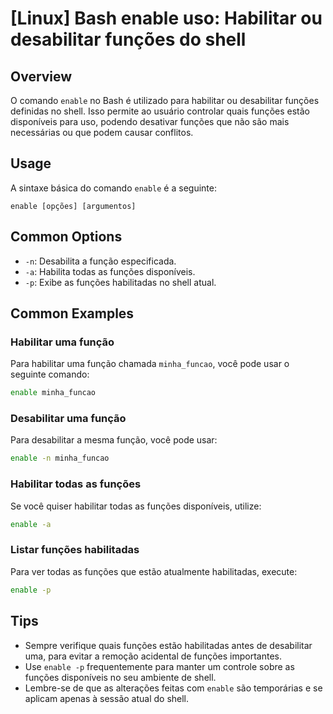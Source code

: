 # [Linux] Bash enable uso: Habilitar ou desabilitar funções do shell

## Overview
O comando `enable` no Bash é utilizado para habilitar ou desabilitar funções definidas no shell. Isso permite ao usuário controlar quais funções estão disponíveis para uso, podendo desativar funções que não são mais necessárias ou que podem causar conflitos.

## Usage
A sintaxe básica do comando `enable` é a seguinte:

```
enable [opções] [argumentos]
```

## Common Options
- `-n`: Desabilita a função especificada.
- `-a`: Habilita todas as funções disponíveis.
- `-p`: Exibe as funções habilitadas no shell atual.

## Common Examples

### Habilitar uma função
Para habilitar uma função chamada `minha_funcao`, você pode usar o seguinte comando:

```bash
enable minha_funcao
```

### Desabilitar uma função
Para desabilitar a mesma função, você pode usar:

```bash
enable -n minha_funcao
```

### Habilitar todas as funções
Se você quiser habilitar todas as funções disponíveis, utilize:

```bash
enable -a
```

### Listar funções habilitadas
Para ver todas as funções que estão atualmente habilitadas, execute:

```bash
enable -p
```

## Tips
- Sempre verifique quais funções estão habilitadas antes de desabilitar uma, para evitar a remoção acidental de funções importantes.
- Use `enable -p` frequentemente para manter um controle sobre as funções disponíveis no seu ambiente de shell.
- Lembre-se de que as alterações feitas com `enable` são temporárias e se aplicam apenas à sessão atual do shell.